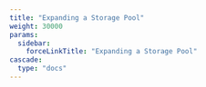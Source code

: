 ```yaml
---
title: "Expanding a Storage Pool"
weight: 30000
params:
  sidebar:
    forceLinkTitle: "Expanding a Storage Pool"
cascade:
  type: "docs"
---
```


